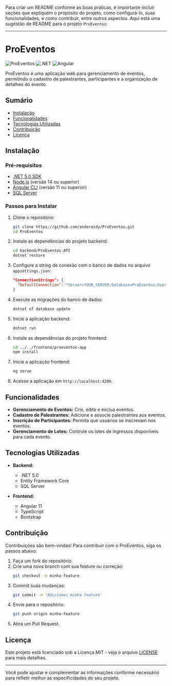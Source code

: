 Para criar um README conforme as boas práticas, é importante incluir seções que expliquem o propósito do projeto, como configurá-lo, suas funcionalidades, e como contribuir, entre outros aspectos. Aqui está uma sugestão de README para o projeto `ProEventos`:

---

# ProEventos

![ProEventos](https://img.shields.io/badge/version-1.0.0-blue.svg)
![.NET](https://img.shields.io/badge/.NET-5.0-blue)
![Angular](https://img.shields.io/badge/Angular-11-red)

ProEventos é uma aplicação web para gerenciamento de eventos, permitindo o cadastro de palestrantes, participantes e a organização de detalhes do evento.

## Sumário

- [Instalação](#instalação)
- [Funcionalidades](#funcionalidades)
- [Tecnologias Utilizadas](#tecnologias-utilizadas)
- [Contribuição](#contribuição)
- [Licença](#licença)

## Instalação

### Pré-requisitos

- [.NET 5.0 SDK](https://dotnet.microsoft.com/download/dotnet/5.0)
- [Node.js](https://nodejs.org/) (versão 14 ou superior)
- [Angular CLI](https://angular.io/cli) (versão 11 ou superior)
- [SQL Server](https://www.microsoft.com/en-us/sql-server/sql-server-downloads)

### Passos para Instalar

1. Clone o repositório:
   ```bash
   git clone https://github.com/anderoidy/ProEventos.git
   cd ProEventos
   ```

2. Instale as dependências do projeto backend:
   ```bash
   cd backend/ProEventos.API
   dotnet restore
   ```

3. Configure a string de conexão com o banco de dados no arquivo `appsettings.json`:
   ```json
   "ConnectionStrings": {
     "DefaultConnection": "Server=YOUR_SERVER;Database=ProEventos;User Id=YOUR_USER;Password=YOUR_PASSWORD;"
   }
   ```

4. Execute as migrações do banco de dados:
   ```bash
   dotnet ef database update
   ```

5. Inicie a aplicação backend:
   ```bash
   dotnet run
   ```

6. Instale as dependências do projeto frontend:
   ```bash
   cd ../../frontend/proeventos-app
   npm install
   ```

7. Inicie a aplicação frontend:
   ```bash
   ng serve
   ```

8. Acesse a aplicação em `http://localhost:4200`.

## Funcionalidades

- **Gerenciamento de Eventos:** Crie, edite e exclua eventos.
- **Cadastro de Palestrantes:** Adicione e associe palestrantes aos eventos.
- **Inscrição de Participantes:** Permita que usuários se inscrevam nos eventos.
- **Gerenciamento de Lotes:** Controle os lotes de ingressos disponíveis para cada evento.

## Tecnologias Utilizadas

- **Backend:**
  - .NET 5.0
  - Entity Framework Core
  - SQL Server

- **Frontend:**
  - Angular 11
  - TypeScript
  - Bootstrap

## Contribuição

Contribuições são bem-vindas! Para contribuir com o ProEventos, siga os passos abaixo:

1. Faça um fork do repositório.
2. Crie uma nova branch com sua feature ou correção:
   ```bash
   git checkout -b minha-feature
   ```
3. Commit suas mudanças:
   ```bash
   git commit -m 'Adicionei minha feature'
   ```
4. Envie para o repositório:
   ```bash
   git push origin minha-feature
   ```
5. Abra um Pull Request.

## Licença

Este projeto está licenciado sob a Licença MIT - veja o arquivo [LICENSE](LICENSE) para mais detalhes.

---

Você pode ajustar e complementar as informações conforme necessário para refletir melhor as especificidades do seu projeto.
